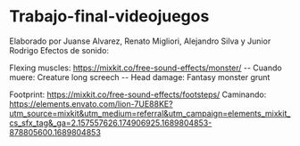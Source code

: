 # Trabajo-final-videojuegos

Elaborado por Juanse Alvarez, Renato Migliori, Alejandro Silva y Junior Rodrigo
Efectos de sonido:

Flexing muscles: https://mixkit.co/free-sound-effects/monster/
-- Cuando muere: Creature long screech
-- Head damage: Fantasy monster grunt

Footprint: https://mixkit.co/free-sound-effects/footsteps/
Caminando: https://elements.envato.com/lion-7UE88KE?utm_source=mixkit&utm_medium=referral&utm_campaign=elements_mixkit_cs_sfx_tag&_ga=2.157557626.174906925.1689804853-878805600.1689804853

